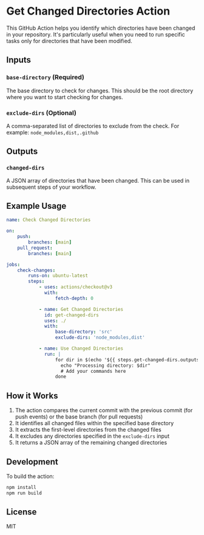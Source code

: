 # Get Changed Directories Action

This GitHub Action helps you identify which directories have been changed in your repository. It's particularly useful when you need to run specific tasks only for directories that have been modified.

## Inputs

### `base-directory` (Required)

The base directory to check for changes. This should be the root directory where you want to start checking for changes.

### `exclude-dirs` (Optional)

A comma-separated list of directories to exclude from the check. For example: `node_modules,dist,.github`

## Outputs

### `changed-dirs`

A JSON array of directories that have been changed. This can be used in subsequent steps of your workflow.

## Example Usage

```yaml
name: Check Changed Directories

on:
    push:
        branches: [main]
    pull_request:
        branches: [main]

jobs:
    check-changes:
        runs-on: ubuntu-latest
        steps:
            - uses: actions/checkout@v3
              with:
                  fetch-depth: 0

            - name: Get Changed Directories
              id: get-changed-dirs
              uses: ./
              with:
                  base-directory: 'src'
                  exclude-dirs: 'node_modules,dist'

            - name: Use Changed Directories
              run: |
                  for dir in $(echo '${{ steps.get-changed-dirs.outputs.changed-dirs }}' | jq -r '.[]'); do
                    echo "Processing directory: $dir"
                    # Add your commands here
                  done
```

## How it Works

1. The action compares the current commit with the previous commit (for push events) or the base branch (for pull requests)
2. It identifies all changed files within the specified base directory
3. It extracts the first-level directories from the changed files
4. It excludes any directories specified in the `exclude-dirs` input
5. It returns a JSON array of the remaining changed directories

## Development

To build the action:

```bash
npm install
npm run build
```

## License

MIT

